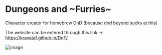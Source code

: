 # Dungeons and ~Furries~
Character creator for homebrew DnD (because dnd beyond sucks at this)

The website can be entered through this link -> https://kravataf.github.io/DnF/

![image](https://github.com/user-attachments/assets/cb0510b7-85d0-4f70-9d18-34d0ce43e964)

